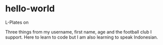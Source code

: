 # hello-world
L-Plates on

Three things from my username, first name, age and the football club I support.
Here to learn to code but I am also learning to speak Indonesian.
